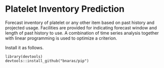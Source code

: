 # Platelet Inventory Prediction

Forecast inventory of platelet or any other item based on past history
and projected usage. Facilities are provided for indicating forecast
window and length of past history to use. A combination of time series
analysis together with linear programming is used to optimize a
criterion.

Install it as follows.

```{r}
library(devtools)
devtools::install_github("bnaras/pip")
```
